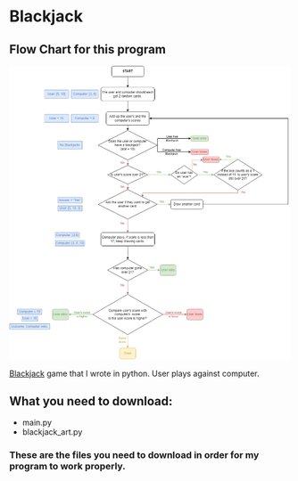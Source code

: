 # Blackjack
## Flow Chart for this program
<img src ='./flow_chart/Blackjack-Flow_Chart.png' width='1000'>

[Blackjack](https://en.wikipedia.org/wiki/Blackjack) game that I wrote in python. User plays against computer.
## What you need to download:
- main.py
- blackjack_art.py
### These are the files you need to download in order for my program to work properly.

